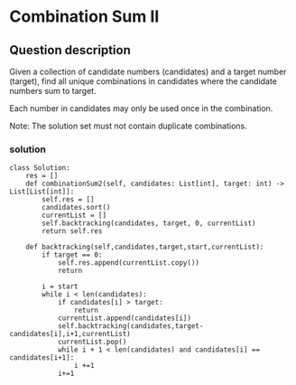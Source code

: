 # Combination Sum II

## Question description
Given a collection of candidate numbers (candidates) and a target number (target), find all unique combinations in candidates where the candidate numbers sum to target.

Each number in candidates may only be used once in the combination.

Note: The solution set must not contain duplicate combinations.

 ### solution
```
class Solution:
    res = []
    def combinationSum2(self, candidates: List[int], target: int) -> List[List[int]]:
        self.res = []
        candidates.sort()
        currentList = []
        self.backtracking(candidates, target, 0, currentList)
        return self.res
    
    def backtracking(self,candidates,target,start,currentList):
        if target == 0:
            self.res.append(currentList.copy())
            return
        
        i = start
        while i < len(candidates):
            if candidates[i] > target:
                return
            currentList.append(candidates[i])
            self.backtracking(candidates,target-candidates[i],i+1,currentList)
            currentList.pop()
            while i + 1 < len(candidates) and candidates[i] == candidates[i+1]:
                i +=1
            i+=1 
```